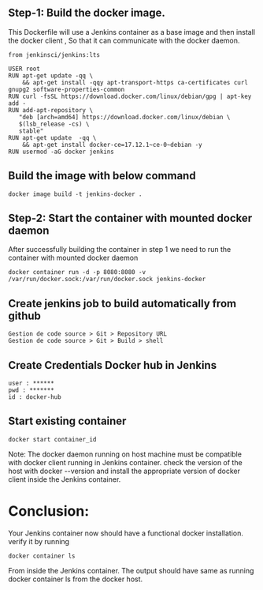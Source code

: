 ## Step-1: Build the docker image.

This Dockerfile will use a Jenkins container as a base image and then install the docker client , So that it can communicate with the docker daemon.
                       
``` 
from jenkinsci/jenkins:lts
 
USER root
RUN apt-get update -qq \
    && apt-get install -qqy apt-transport-https ca-certificates curl gnupg2 software-properties-common 
RUN curl -fsSL https://download.docker.com/linux/debian/gpg | apt-key add -
RUN add-apt-repository \
   "deb [arch=amd64] https://download.docker.com/linux/debian \
   $(lsb_release -cs) \
   stable"
RUN apt-get update  -qq \
    && apt-get install docker-ce=17.12.1~ce-0~debian -y
RUN usermod -aG docker jenkins
```
 
## Build the image with below command
``` 
docker image build -t jenkins-docker .
``` 

## Step-2: Start the container with mounted docker daemon

After successfully building the container in step 1 we need to run the container with mounted docker daemon
```
docker container run -d -p 8080:8080 -v /var/run/docker.sock:/var/run/docker.sock jenkins-docker
```

## Create jenkins job to build automatically from github

``` 
Gestion de code source > Git > Repository URL 
Gestion de code source > Git > Build > shell
``` 

## Create Credentials Docker hub in Jenkins

```
user : ******
pwd : *******
id : docker-hub
```

## Start existing container
```
docker start container_id
```

Note: The docker daemon running on host machine must be compatible with docker client running in Jenkins container. check the version of the host with docker --version and install the appropriate version of docker client inside the Jenkins container.

# Conclusion:

Your Jenkins container now should have a functional docker installation. verify it by running

```
docker container ls
```

From inside the Jenkins container. The output should have same as running docker container ls from the docker host.

